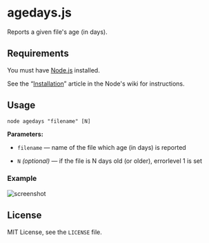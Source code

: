 # agedays.js

Reports a given file's age (in days).

## Requirements

You must have [Node.js](http://nodejs.org/) installed.

See the “[Installation](https://github.com/joyent/node/wiki/Installation)” article in the Node's wiki for instructions.

## Usage

`node agedays "filename" [N]`

**Parameters:**

* `filename` — name of the file which age (in days) is reported

* `N` *(optional)* — if the file is N days old (or older), errorlevel 1 is set

### Example

![screenshot](http://habrastorage.org/storage2/4db/d95/7ba/4dbd957ba9e9497b0e40ac4f0064eb2b.png)

## License

MIT License, see the `LICENSE` file.
